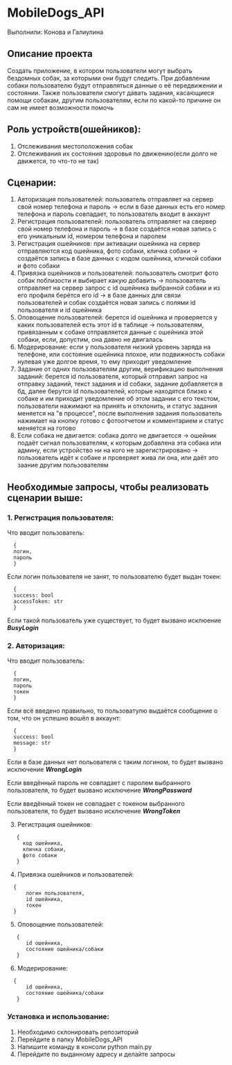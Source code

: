 # MobileDogs_API #
Выполнили: Конова и Галиулина

## Описание проекта ##
Создать приложение, в котором пользователи могут выбрать бездомных собак, за которыми они будут следить. При добавлении собаки пользователю будут отправляться данные о её передвижении и состоянии. Также пользователи смогут давать задания, касающиеся помощи собакам, другим пользователям, если по какой-то причине он сам не имеет возможности помочь

## Роль устройств(ошейников): ##
1. Отслеживания местоположения собак
2. Отслеживания их состояния здоровья по движению(если долго не движется, то что-то не так)

## Сценарии: ##
1. Авторизация пользователей: пользователь отправляет на сервер свой номер телефона и пароль -> если в базе данных есть его номер телефона и пароль совпадает, то пользователь входит в аккаунт
2. Регистрация пользователей: пользователь отправляет на свервер свой номер телефона и пароль -> в базе создаётся новая запись с его уникальным id, номером телефона и паролем
3. Регистрация ошейников: при активации ошейника на сервер отправляются код ошейника, фото собаки, кличка собаки -> создаётся запись в базе данных с кодом ошейника, кличкой собаки и фото собаки
4. Привязка ошейников﻿ и пользователей: пользователь смотрит фото собак поблизости и выбирает какую добавить -> пользователь отправляет на сервер запрос с id ошейника выбранной собаки и из его профиля берётся его id -> в базе данных для связи пользователей и собак создаётся новая запись с полями id пользователя и id ошейника
5. Оповощение пользователей: берется id ошейника и проверяется у каких пользователей есть этот id в таблице -> пользователям, привязанным к собаке отправляется данные с ошейника этой собаки, если, допустим, она давно не двигалась 
6. Модерирование: если у пользователя низкий уровень заряда на телефоне, или состояние ошейника плохое, или подвижность собаки нулевая уже долгое время, то ему приходит уведомление
7. Задание от одних пользователям другим, верификацию выполнения заданий: берется id пользователя, который отправил запрос на отправку заданий, текст задания и id собаки, задание добавляется в бд, далее берутся id пользователей, которые находятся близко к собаке и им приходит уведомление об этом задании с его текстом, пользователи нажимают на принять и отклонить, и статус задания меняется на "в процессе", после выполнения задания пользователь нажимает на кнопку готово с фотоотчетом и комментарием и статус меняется на готово
8. Если собака не двигается: собака долго не двигаетсся -> ошейник подаёт сигнал пользователям, к которым добавлена эта собака или админу, если устройство ни на кого не зарегистрировано -> пользователь идёт к собаке и проверяет жива ли она, или даёт это заание другим пользователям

## Необходимые запросы, чтобы реализовать сценарии выше: ##
### 1. Регистрация пользователя:
Что вводит пользователь:
```
  {
  логин,
  пароль
  }
```
Если логин пользователя не занят, то пользователю будет выдан токен:
```
  {
  success: bool
  accessToken: str
  }
```
Если такой пользователь уже существует, то будет вызвано исклюение _**BusyLogin**_

### 2. Авторизация:
Что вводит пользователь:
```
  {
  логин,
  пароль
  токен
  }
```
Если всё введено правильно, то пользоватулю выдаётся сообщение о том, что он успешно вошёл в аккаунт:
```
  {
  success: bool
  message: str
  }
```
Если в базе данных нет польователя с таким логином, то будет вызвано исключение _**WrongLogin**_

Если введённый пароль не совпадает с паролем выбранного пользователя, то будет вызвано исключение _**WrongPassword**_

Если введённый токен не совпадает с токеном выбранного пользователя, то будет вызвано исключение _**WrongToken**_

3. Регистрация ошейников:
```
   {
     код ошейника,
     кличка собаки,
     фото собаки
   }
```
4. Привязка ошейников и пользователей:
```
  {
      логин пользователя,
      id ошейника,
      токен
  }
```
5. Оповощение пользователей:
```
   {
      id ошейника,
      состояние ошейника/собаки
   }
```
6.  Модерирование:
```
  {
      id ошейника,
      состояние ошейника/собаки
   }
```
### Установка и использование: ###

1. Необходимо склонировать репозиторий
2. Перейдите в папку MobileDogs_API
3. Напишите команду в консоли python main.py
4. Перейдите по выданному адресу и делайте запросы
   
